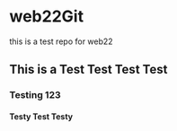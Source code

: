 # web22Git
this is a test repo for web22
## This is a Test Test Test Test
### Testing 123
#### Testy Test Testy
